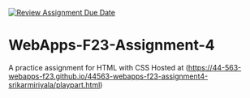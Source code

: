 [![Review Assignment Due Date](https://classroom.github.com/assets/deadline-readme-button-24ddc0f5d75046c5622901739e7c5dd533143b0c8e959d652212380cedb1ea36.svg)](https://classroom.github.com/a/4tKarLeg)
# WebApps-F23-Assignment-4
A practice assignment for HTML with CSS Hosted at (https://44-563-webapps-f23.github.io/44563-webapps-f23-assignment4-srikarmiriyala/playpart.html)
